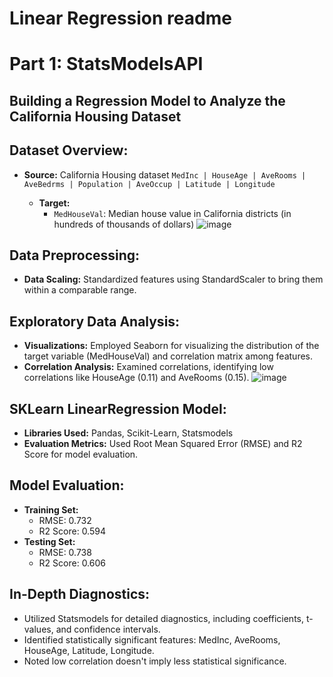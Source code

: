 # Linear Regression readme

# Part 1: StatsModelsAPI
## Building a Regression Model to Analyze the California Housing Dataset 
 
## Dataset Overview:
- **Source:** California Housing dataset
    `MedInc | HouseAge | AveRooms | AveBedrms | Population | AveOccup | Latitude | Longitude`

  - **Target:**
    - `MedHouseVal`: Median house value in California districts (in hundreds of thousands of dollars)
![image](https://github.com/CSheppardCodes/Study-of-Data-Science/assets/78242653/ba6a37ba-b5ab-4dad-b167-310b8b48f28d)

## Data Preprocessing:
- **Data Scaling:** Standardized features using StandardScaler to bring them within a comparable range.

## Exploratory Data Analysis:
- **Visualizations:** Employed Seaborn for visualizing the distribution of the target variable (MedHouseVal) and correlation matrix among features.
- **Correlation Analysis:** Examined correlations, identifying low correlations like HouseAge (0.11) and AveRooms (0.15).
![image](https://github.com/CSheppardCodes/Study-of-Data-Science/assets/78242653/c7bef58a-80f4-45ed-9692-e1d4a79a564c)

## SKLearn LinearRegression Model:
- **Libraries Used:** Pandas, Scikit-Learn, Statsmodels
- **Evaluation Metrics:** Used Root Mean Squared Error (RMSE) and R2 Score for model evaluation.

## Model Evaluation:
- **Training Set:**
  - RMSE: 0.732
  - R2 Score: 0.594
- **Testing Set:**
  - RMSE: 0.738
  - R2 Score: 0.606

## In-Depth Diagnostics:
- Utilized Statsmodels for detailed diagnostics, including coefficients, t-values, and confidence intervals.
- Identified statistically significant features: MedInc, AveRooms, HouseAge, Latitude, Longitude.
- Noted low correlation doesn't imply less statistical significance.

